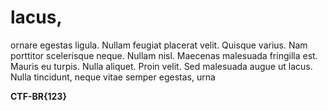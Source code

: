 # lacus,

ornare egestas ligula. Nullam feugiat placerat velit. Quisque varius. Nam porttitor scelerisque neque. Nullam nisl. Maecenas malesuada fringilla est. Mauris eu turpis. Nulla aliquet. Proin velit. Sed malesuada augue ut lacus. Nulla tincidunt, neque vitae semper egestas, urna

**CTF-BR{123}**
